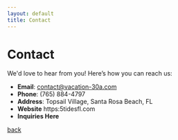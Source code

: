 ```yaml
---
layout: default
title: Contact
---
```


# Contact

We'd love to hear from you! Here’s how you can reach us:
- **Email**: [contact@vacation-30a.com](mailto:5Tidefl@gmail.com)
- **Phone**: (765) 884-4797
- **Address**: Topsail Village, Santa Rosa Beach, FL
- **Website** https:5tidesfl.com
- **Inquiries Here** 

[back](./)
